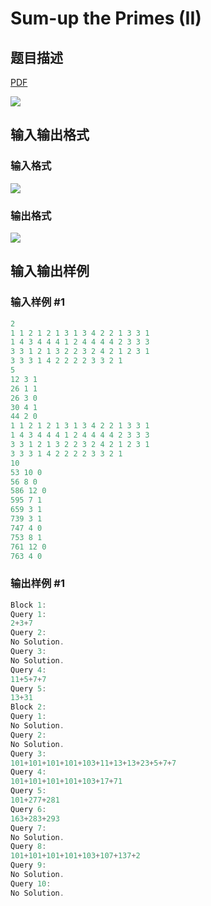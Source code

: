 # Sum-up the Primes (II)

## 题目描述

[problemUrl]: https://uva.onlinejudge.org/index.php?option=com_onlinejudge&Itemid=8&category=16&page=show_problem&problem=1388

[PDF](https://uva.onlinejudge.org/external/104/p10447.pdf)

![](https://cdn.luogu.com.cn/upload/vjudge_pic/UVA10447/292313bef1beea745b52d3aee2749f162c9e0465.png)

## 输入输出格式

### 输入格式

![](https://cdn.luogu.com.cn/upload/vjudge_pic/UVA10447/bdf27630986a00e62a74ccbfdae9c523461bb02a.png)

### 输出格式

![](https://cdn.luogu.com.cn/upload/vjudge_pic/UVA10447/285a2847dfcbb11e785b0f24e54ab1bcf2bdd909.png)

## 输入输出样例

### 输入样例 #1

```cpp
2
1 1 2 1 2 1 3 1 3 4 2 2 1 3 3 1
1 4 3 4 4 4 1 2 4 4 4 4 2 3 3 3
3 3 1 2 1 3 2 2 3 2 4 2 1 2 3 1
3 3 3 1 4 2 2 2 2 3 3 2 1
5
12 3 1
26 1 1
26 3 0
30 4 1
44 2 0
1 1 2 1 2 1 3 1 3 4 2 2 1 3 3 1
1 4 3 4 4 4 1 2 4 4 4 4 2 3 3 3
3 3 1 2 1 3 2 2 3 2 4 2 1 2 3 1
3 3 3 1 4 2 2 2 2 3 3 2 1
10
53 10 0
56 8 0
586 12 0
595 7 1
659 3 1
739 3 1
747 4 0
753 8 1
761 12 0
763 4 0
```


### 输出样例 #1

```cpp
Block 1:
Query 1:
2+3+7
Query 2:
No Solution.
Query 3:
No Solution.
Query 4:
11+5+7+7
Query 5:
13+31
Block 2:
Query 1:
No Solution.
Query 2:
No Solution.
Query 3:
101+101+101+101+103+11+13+13+23+5+7+7
Query 4:
101+101+101+101+103+17+71
Query 5:
101+277+281
Query 6:
163+283+293
Query 7:
No Solution.
Query 8:
101+101+101+101+103+107+137+2
Query 9:
No Solution.
Query 10:
No Solution.
```


